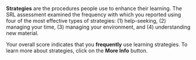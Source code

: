 **Strategies** are the procedures people use to enhance their learning. The SRL assessment examined the frequency with which you reported using four of the most effective types of strategies: (1) help-seeking, (2) managing your time, (3) managing your environment, and (4) understanding new material. 

Your overall score indicates that you **frequently** use learning strategies. To learn more about strategies, click on the **More Info** button.
